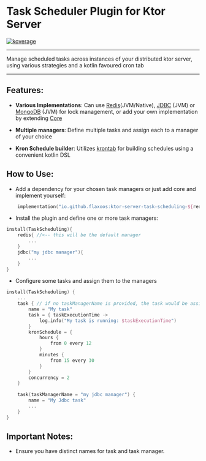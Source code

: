 # Task Scheduler Plugin for Ktor Server
<a href="file:/Users/ido/IdeaProjects/flax-ktor-plugins/ktor-server-task-scheduler/build/reports/kover/html/index.html">![koverage](https://img.shields.io/badge/93.58-green?logo=kotlin&label=koverage&style=flat)</a>

---

Manage scheduled tasks across instances of your distributed ktor server, using various strategies and a kotlin favoured cron tab

---

## Features:

- **Various Implementations**: Can use [Redis](ktor-server-task-scheduling-redis)(JVM/Native), [JDBC](ktor-server-task-scheduling-jdbc) (JVM) or [MongoDB](ktor-server-task-scheduling-mongodb) (JVM) for lock management, or add your own implementation
by extending [Core](ktor-server-task-scheduling-core)
- **Multiple managers**: Define multiple tasks and assign each to a manager of your choice

- **Kron Schedule builder**: Utilizes [krontab](https://github.com/InsanusMokrassar/krontab) for building schedules using a convenient kotlin DSL 

## How to Use:
- Add a dependency for your chosen task managers or just add core and implement yourself:
```kotlin
    implementation("io.github.flaxoos:ktor-server-task-scheduling-${redis/jdbc/mongodb/core}:$ktor_plugins_version")
```
- Install the plugin and define one or more task managers:
```kotlin
install(TaskScheduling){
    redis{ //<-- this will be the default manager
        ...
    }
    jdbc("my jdbc manager"){
        ...
    }
}
```

- Configure some tasks and assign them to the managers 

```kotlin
install(TaskScheduling) {
    ...
    task { // if no taskManagerName is provided, the task would be assigned to the default manager
        name = "My task"
        task = { taskExecutionTime ->
            log.info("My task is running: $taskExecutionTime")
        }
        kronSchedule = {
            hours {
                from 0 every 12
            }
            minutes {
                from 15 every 30
            }
        }
        concurrency = 2
    }
    
    task(taskManagerName = "my jdbc manager") {
        name = "My Jdbc task"
        ...
    }
}
```

## Important Notes:

- Ensure you have distinct names for task and task manager.

